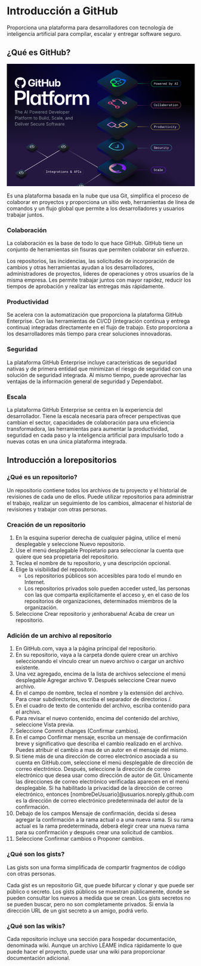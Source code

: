 # Introducción a GitHub

Proporciona una plataforma para desarrolladores con tecnología de inteligencia artificial para compilar, escalar y entregar software seguro.

## ¿Qué es GitHub?

![](../Images/GitHub.png)

Es una plataforma basada en la nube que usa Git, simplifica el proceso de colaborar en proyectos y proporciona un sitio web, herramientas de línea de comandos y un flujo global que permite a los desarrolladores y usuarios trabajar juntos.

### Colaboración

La colaboración es la base de todo lo que hace GitHub. GitHub tiene un conjunto de herramientas sin fisuras que permiten colaborar sin esfuerzo.

Los repositorios, las incidencias, las solicitudes de incorporación de cambios y otras herramientas ayudan a los desarrolladores, administradores de proyectos, líderes de operaciones y otros usuarios de la misma empresa. Les permite trabajar juntos con mayor rapidez, reducir los tiempos de aprobación y realizar las entregas más rápidamente.

### Productividad

Se acelera con la automatización que proporciona la plataforma GitHub Enterprise. Con las herramientas de CI/CD (integración continua y entrega continua) integradas directamente en el flujo de trabajo. Esto proporciona a los desarrolladores más tiempo para crear soluciones innovadoras.

### Seguridad

La plataforma GitHub Enterprise incluye características de seguridad nativas y de primera entidad que minimizan el riesgo de seguridad con una solución de seguridad integrada. Al mismo tiempo, puede aprovechar las ventajas de la información general de seguridad y Dependabot.

### Escala

La plataforma GitHub Enterprise se centra en la experiencia del desarrollador. Tiene la escala necesaria para ofrecer perspectivas que cambian el sector, capacidades de colaboración para una eficiencia transformadora, las herramientas para aumentar la productividad, seguridad en cada paso y la inteligencia artificial para impulsarlo todo a nuevas cotas en una única plataforma integrada.

## Introducción a lorepositorios

### ¿Qué es un repositorio?

Un repositorio contiene todos los archivos de tu proyecto y el historial de revisiones de cada uno de ellos. Puede utilizar repositorios para administrar el trabajo, realizar un seguimiento de los cambios, almacenar el historial de revisiones y trabajar con otras personas.

### Creación de un repositorio

1. En la esquina superior derecha de cualquier página, utilice el menú desplegable y seleccione Nuevo repositorio.
2. Use el menú desplegable Propietario para seleccionar la cuenta que quiere que sea propietaria del repositorio.
3. Teclea el nombre de tu repositorio, y una descripción opcional.
4. Elige la visibilidad del repositorio.
    - Los repositorios públicos son accesibles para todo el mundo en Internet.
    -  Los repositorios privados solo pueden acceder usted, las personas con las que comparta explícitamente el acceso y, en el caso de los repositorios de organizaciones, determinados miembros de la organización.
5. Seleccione Crear repositorio y ¡enhorabuena! Acaba de crear un repositorio.

### Adición de un archivo al repositorio

1. En GitHub.com, vaya a la página principal del repositorio.
2. En su repositorio, vaya a la carpeta donde quiere crear un archivo seleccionando el vínculo crear un nuevo archivo o cargar un archivo existente.
3. Una vez agregado, encima de la lista de archivos seleccione el menú desplegable Agregar archivo ᐁ. Después seleccione Crear nuevo archivo.
4. En el campo de nombre, teclea el nombre y la extensión del archivo. Para crear subdirectorios, escriba el separador de directorios /.
5. En el cuadro de texto de contenido del archivo, escriba contenido para el archivo.
6. Para revisar el nuevo contenido, encima del contenido del archivo, seleccione Vista previa.
7. Seleccione Commit changes (Confirmar cambios).
8. En el campo Confirmar mensaje, escriba un mensaje de confirmación breve y significativo que describa el cambio realizado en el archivo. Puedes atribuir el cambio a mas de un autor en el mensaje del mismo.
9. Si tiene más de una dirección de correo electrónico asociada a su cuenta en GitHub.com, seleccione el menú desplegable de dirección de correo electrónico. Después, seleccione la dirección de correo electrónico que desea usar como dirección de autor de Git. Únicamente las direcciones de correo electrónico verificadas aparecen en el menú desplegable. Si ha habilitado la privacidad de la dirección de correo electrónico, entonces [nombreDeUsuario]@usuarios.noreply.github.com es la dirección de correo electrónico predeterminada del autor de la confirmación.
10. Debajo de los campos Mensaje de confirmación, decida si desea agregar la confirmación a la rama actual o a una nueva rama. Si su rama actual es la rama predeterminada, deberá elegir crear una nueva rama para su confirmación y después crear una solicitud de cambios.
11. Seleccione Confirmar cambios o Proponer cambios.

### ¿Qué son los gists?

Las gists son una forma simplificada de compartir fragmentos de código con otras personas.

Cada gist es un repositorio Git, que puede bifurcar y clonar y que puede ser público o secreto. Los gists públicos se muestran públicamente, donde se pueden consultar los nuevos a medida que se crean. Los gists secretos no se pueden buscar, pero no son completamente privados. Si envía la dirección URL de un gist secreto a un amigo, podrá verlo.

### ¿Qué son las wikis?

Cada repositorio incluye una sección para hospedar documentación, denominada wiki. Aunque un archivo LÉAME indica rápidamente lo que puede hacer el proyecto, puede usar una wiki para proporcionar documentación adicional.
